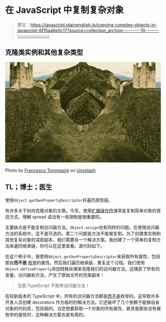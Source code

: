 # 在 JavaScript 中复制复杂对象

> 原文：<https://javascript.plainenglish.io/copying-complex-objects-in-javascript-6f15aa6e0c17?source=collection_archive---------10----------------------->

## 克隆类实例和其他复杂类型

![](img/d73c8d8b44f9818af8866b5d53f62872.png)

Photo by [Francesco Tommasini](https://unsplash.com/@tomma5588?utm_source=unsplash&utm_medium=referral&utm_content=creditCopyText) on [Unsplash](https://unsplash.com/s/photos/relfection?utm_source=unsplash&utm_medium=referral&utm_content=creditCopyText)

## TL；博士；医生

使用`Object.getOwnPropertyDescriptor`并遍历原型链。

有许多关于如何克隆对象的文章。今天，使用[扩展操作符](https://developer.mozilla.org/en-US/docs/Web/JavaScript/Reference/Operators/Spread_syntax)通常是复制简单对象的首选方式。理解 spread 语法有一些限制是很重要的。

主要缺点是不能复制访问器方法。`Object.assign`也有同样的问题。在使用访问器方法的系统中，这不是可选的。第二个问题是方法不能被复制。为了创建类实例和其他复杂对象的深层副本，我们需要另一个解决方案。我创建了一个简单的复制方法来遍历继承链，你可以在这里查看。源代码如下。

在这个例子中，我使用`Object.getOwnPropertyDescriptor`来获取所有属性，包括那些**而不是** [枚举](https://developer.mozilla.org/en-US/docs/Web/JavaScript/Enumerability_and_ownership_of_properties)的属性。然后我们遍历继承链，重复这个过程。我们使用`Object.defineProperty`添加特殊处理来克隆我们的访问器方法。这捕获了所有的变量、访问器和方法，产生了原始文件的完美副本！

> 注意:TypeScript 不枚举访问器方法！

在较新版本的 TypeScript 中，所有的访问器方法都是[而不是](https://github.com/microsoft/TypeScript/issues/38587)枚举的。这导致许多开发人员创建 decorators 作为临时的解决方法。它还破坏了几个依赖于能够自省对象的代码库，包括我的。当您想要获取一个对象的所有属性，甚至是那些没有被枚举的属性时，这种解决方案也是有用的。